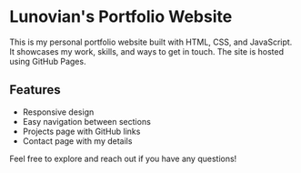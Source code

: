 # Lunovian's Portfolio Website

This is my personal portfolio website built with HTML, CSS, and JavaScript. It showcases my work, skills, and ways to get in touch. The site is hosted using GitHub Pages.

## Features

- Responsive design
- Easy navigation between sections
- Projects page with GitHub links
- Contact page with my details

Feel free to explore and reach out if you have any questions!
